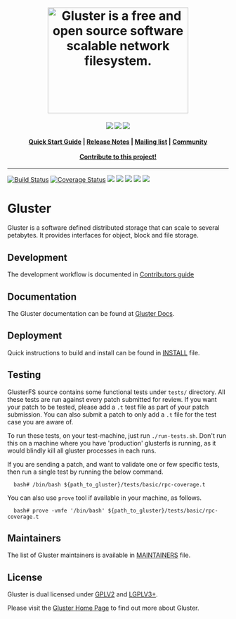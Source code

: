 <h1 align="center"><img src="https://www.gluster.org/wp-content/uploads/2016/03/gluster-ant.png" width="320" height="240" alt="Gluster is a free and open source software scalable network filesystem."></h1>

<h4 align="center">
    <a href="https://gluster.slack.com/"><img src=https://img.shields.io/badge/CHATON-SLACK-green></a> 
    <a href="https://www.youtube.com/playlist?list=PLUjCssFKEMhXBqPAGtOA1lYtzS1eWaJuN"><img src=https://img.shields.io/badge/DEV%20SESSIONS-YOUTUBE-red></a> 
    <a href="https://twitter.com/gluster"><img src=https://img.shields.io/badge/FOLLOW-ON%20TWITTER-blue></a><br/><br/>
    <a href="https://docs.gluster.org/en/latest/Quick-Start-Guide/Quickstart/">Quick Start Guide</a> |
    <a href="https://docs.gluster.org/en/latest/release-notes/">Release Notes</a> |
    <a href="https://lists.gluster.org/mailman/listinfo">Mailing list</a> |
    <a href="https://www.gluster.org/community/">Community</a><br/><br/>
    <a href="https://docs.gluster.org/en/latest/Contributors-Guide/Index/">Contribute to this project!</a>
</h4>


---

<p align="left">
    <a href="https://github.com/gluster/Gluster-Builds/actions"><img src="https://github.com/gluster/Gluster-Builds/actions/workflows/Nightly_Build_Fedora_Latest.yml/badge.svg" alt="Build Status"></a>
    <a href="https://github.com/gluster/Gluster-Builds/actions"> <img src="https://github.com/gluster/Gluster-Builds/actions/workflows/Nightly_Build_Centos7.yml/badge.svg" alt="Coverage Status"></a>
    <a href="https://github.com/gluster/Gluster-Builds/actions"><img src="https://github.com/gluster/Gluster-Builds/actions/workflows/Nightly_Build_Centos8.yml/badge.svg"></a>
    <a href="https://github.com/gluster/Gluster-Builds/actions"><img src="https://github.com/gluster/Gluster-Builds/actions/workflows/nightly-build-debian.yml/badge.svg"></a>
    <a href="https://github.com/gluster/Gluster-Builds/actions"><img src="https://github.com/gluster/Gluster-Builds/actions/workflows/nightly-build-ubuntu.yml/badge.svg"></a>
    <a href="https://ci.centos.org/view/Gluster/job/gluster_build-rpms/"><img src="https://ci.centos.org/buildStatus/icon?job=gluster_build-rpms"></a>
    <a href="https://scan.coverity.com/projects/gluster-glusterfs"><img src="https://scan.coverity.com/projects/987/badge.svg"></a>
 </p>


# Gluster
  Gluster is a software defined distributed storage that can scale to several
  petabytes. It provides interfaces for object, block and file storage.

## Development
  The development workflow is documented in [Contributors guide](CONTRIBUTING.md)

## Documentation
  The Gluster documentation can be found at [Gluster Docs](http://docs.gluster.org).

## Deployment
  Quick instructions to build and install can be found in [INSTALL](INSTALL) file.

## Testing

  GlusterFS source contains some functional tests under `tests/` directory. All
  these tests are run against every patch submitted for review. If you want your
  patch to be tested, please add a `.t` test file as part of your patch submission.
  You can also submit a patch to only add a `.t` file for the test case you are
  aware of.

  To run these tests, on your test-machine, just run `./run-tests.sh`. Don't run
  this on a machine where you have 'production' glusterfs is running, as it would
  blindly kill all gluster processes in each runs.

  If you are sending a patch, and want to validate one or few specific tests, then
  run a single test by running the below command.

```
  bash# /bin/bash ${path_to_gluster}/tests/basic/rpc-coverage.t
```

  You can also use `prove` tool if available in your machine, as follows.

```
  bash# prove -vmfe '/bin/bash' ${path_to_gluster}/tests/basic/rpc-coverage.t
```


## Maintainers
  The list of Gluster maintainers is available in [MAINTAINERS](MAINTAINERS) file.

## License
  Gluster is dual licensed under [GPLV2](COPYING-GPLV2) and [LGPLV3+](COPYING-LGPLV3).

  Please visit the [Gluster Home Page](http://www.gluster.org/) to find out more about Gluster.
